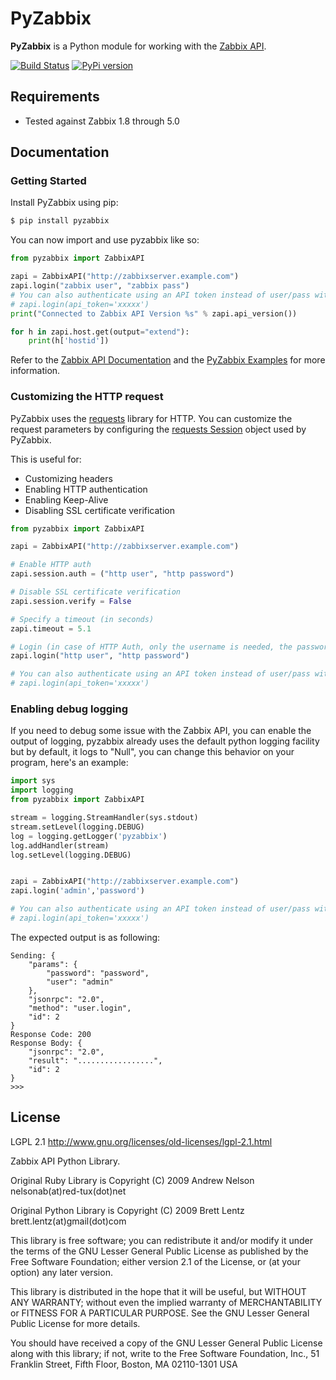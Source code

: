# PyZabbix

**PyZabbix** is a Python module for working with the [Zabbix API](https://www.zabbix.com/documentation/current/manual/api/reference).

[![Build Status](https://travis-ci.org/lukecyca/pyzabbix.png?branch=master)](https://travis-ci.org/lukecyca/pyzabbix)
[![PyPi version](https://img.shields.io/pypi/v/pyzabbix.svg)](https://pypi.python.org/pypi/pyzabbix/)

## Requirements

- Tested against Zabbix 1.8 through 5.0

## Documentation

### Getting Started

Install PyZabbix using pip:

```bash
$ pip install pyzabbix
```

You can now import and use pyzabbix like so:

```python
from pyzabbix import ZabbixAPI

zapi = ZabbixAPI("http://zabbixserver.example.com")
zapi.login("zabbix user", "zabbix pass")
# You can also authenticate using an API token instead of user/pass with Zabbix >= 5.4
# zapi.login(api_token='xxxxx')
print("Connected to Zabbix API Version %s" % zapi.api_version())

for h in zapi.host.get(output="extend"):
    print(h['hostid'])
```

Refer to the [Zabbix API Documentation](https://www.zabbix.com/documentation/current/manual/api/reference) and the [PyZabbix Examples](https://github.com/lukecyca/pyzabbix/tree/master/examples) for more information.

### Customizing the HTTP request

PyZabbix uses the [requests](https://requests.readthedocs.io/en/master/) library for HTTP. You can customize the request parameters by configuring the [requests Session](https://requests.readthedocs.io/en/master/user/advanced/#session-objects) object used by PyZabbix.

This is useful for:

- Customizing headers
- Enabling HTTP authentication
- Enabling Keep-Alive
- Disabling SSL certificate verification

```python
from pyzabbix import ZabbixAPI

zapi = ZabbixAPI("http://zabbixserver.example.com")

# Enable HTTP auth
zapi.session.auth = ("http user", "http password")

# Disable SSL certificate verification
zapi.session.verify = False

# Specify a timeout (in seconds)
zapi.timeout = 5.1

# Login (in case of HTTP Auth, only the username is needed, the password, if passed, will be ignored)
zapi.login("http user", "http password")

# You can also authenticate using an API token instead of user/pass with Zabbix >= 5.4
# zapi.login(api_token='xxxxx')
```

### Enabling debug logging

If you need to debug some issue with the Zabbix API, you can enable the output of logging, pyzabbix already uses the default python logging facility but by default, it logs to "Null", you can change this behavior on your program, here's an example:

```python
import sys
import logging
from pyzabbix import ZabbixAPI

stream = logging.StreamHandler(sys.stdout)
stream.setLevel(logging.DEBUG)
log = logging.getLogger('pyzabbix')
log.addHandler(stream)
log.setLevel(logging.DEBUG)


zapi = ZabbixAPI("http://zabbixserver.example.com")
zapi.login('admin','password')

# You can also authenticate using an API token instead of user/pass with Zabbix >= 5.4
# zapi.login(api_token='xxxxx')

```

The expected output is as following:

```
Sending: {
    "params": {
        "password": "password",
        "user": "admin"
    },
    "jsonrpc": "2.0",
    "method": "user.login",
    "id": 2
}
Response Code: 200
Response Body: {
    "jsonrpc": "2.0",
    "result": ".................",
    "id": 2
}
>>>
```

## License

LGPL 2.1 http://www.gnu.org/licenses/old-licenses/lgpl-2.1.html

Zabbix API Python Library.

Original Ruby Library is Copyright (C) 2009 Andrew Nelson nelsonab(at)red-tux(dot)net

Original Python Library is Copyright (C) 2009 Brett Lentz brett.lentz(at)gmail(dot)com

This library is free software; you can redistribute it and/or
modify it under the terms of the GNU Lesser General Public
License as published by the Free Software Foundation; either
version 2.1 of the License, or (at your option) any later version.

This library is distributed in the hope that it will be useful,
but WITHOUT ANY WARRANTY; without even the implied warranty of
MERCHANTABILITY or FITNESS FOR A PARTICULAR PURPOSE. See the GNU
Lesser General Public License for more details.

You should have received a copy of the GNU Lesser General Public
License along with this library; if not, write to the Free Software
Foundation, Inc., 51 Franklin Street, Fifth Floor, Boston, MA 02110-1301 USA
